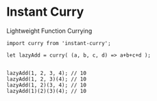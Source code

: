 # Instant Curry

Lightweight Function Currying


```
import curry from 'instant-curry';

let lazyAdd = curry( (a, b, c, d) => a+b+c+d );


lazyAdd(1, 2, 3, 4); // 10
lazyAdd(1, 2, 3)(4); // 10
lazyAdd(1, 2)(3, 4); // 10
lazyAdd(1)(2)(3)(4); // 10
```

